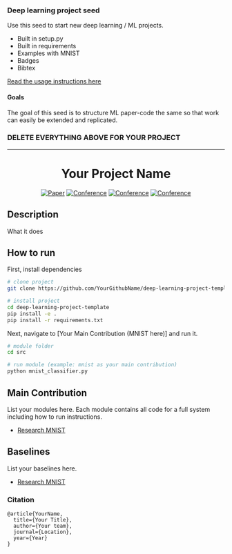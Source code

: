 ### Deep learning project seed
Use this seed to start new deep learning / ML projects.

- Built in setup.py
- Built in requirements
- Examples with MNIST
- Badges
- Bibtex

[Read the usage instructions here](https://github.com/PyTorchLightning/pytorch-lightning-conference-seed/blob/master/HOWTO.md)

#### Goals  
The goal of this seed is to structure ML paper-code the same so that work can easily be extended and replicated.   

### DELETE EVERYTHING ABOVE FOR YOUR PROJECT  
 
---

<div align="center">    
 
# Your Project Name     

[![Paper](http://img.shields.io/badge/paper-arxiv.1001.2234-B31B1B.svg)](https://www.nature.com/articles/nature14539)
[![Conference](http://img.shields.io/badge/NeurIPS-2019-4b44ce.svg)](https://papers.nips.cc/book/advances-in-neural-information-processing-systems-31-2018)
[![Conference](http://img.shields.io/badge/ICLR-2019-4b44ce.svg)](https://papers.nips.cc/book/advances-in-neural-information-processing-systems-31-2018)
[![Conference](http://img.shields.io/badge/AnyConference-year-4b44ce.svg)](https://papers.nips.cc/book/advances-in-neural-information-processing-systems-31-2018)  
<!--
ARXIV   
[![Paper](http://img.shields.io/badge/arxiv-math.co:1480.1111-B31B1B.svg)](https://www.nature.com/articles/nature14539)
-->


<!--  
Conference   
-->   
</div>
 
## Description   
What it does   

## How to run   
First, install dependencies   
```bash
# clone project   
git clone https://github.com/YourGithubName/deep-learning-project-template

# install project   
cd deep-learning-project-template 
pip install -e .   
pip install -r requirements.txt
 ```   
 Next, navigate to [Your Main Contribution (MNIST here)] and run it.   
 ```bash
# module folder
cd src

# run module (example: mnist as your main contribution)   
python mnist_classifier.py    
```

## Main Contribution      
List your modules here. Each module contains all code for a full system including how to run instructions.   
- [Research MNIST](https://github.com/PyTorchLightning/pytorch-lightning-conference-seed/tree/master/research_mnist)  

## Baselines    
List your baselines here.   
- [Research MNIST](https://github.com/PyTorchLightning/pytorch-lightning-conference-seed/tree/master/research_mnist) 

### Citation   
```
@article{YourName,
  title={Your Title},
  author={Your team},
  journal={Location},
  year={Year}
}
```   
